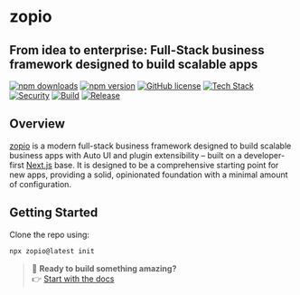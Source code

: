 # zopio

## From idea to enterprise: Full-Stack business framework designed to build scalable apps

[![npm downloads](https://img.shields.io/npm/dy/zopio)](https://www.npmjs.com/package/zopio)
[![npm version](https://img.shields.io/npm/v/zopio)](https://www.npmjs.com/package/zopio)
[![GitHub license](https://img.shields.io/github/license/zopiolabs/zopio)](https://github.com/zopiolabs/zopio/blob/main/LICENSE)
[![Tech Stack](https://img.shields.io/badge/tech-stack-0690fa.svg?style=flat)](https://stackshare.io/zopiolabs/zopio)
[![Security](https://github.com/zopiolabs/zopio/actions/workflows/security.yml/badge.svg)](https://github.com/zopiolabs/zopio/actions/workflows/security.yml)
[![Build](https://github.com/zopiolabs/zopio/actions/workflows/build.yml/badge.svg)](https://github.com/zopiolabs/zopio/actions/workflows/build.yml)
[![Release](https://github.com/zopiolabs/zopio/actions/workflows/release.yml/badge.svg)](https://github.com/zopiolabs/zopio/actions/workflows/release.yml)

## Overview

[zopio](https://github.com/zopiolabs/zopio) is a modern full-stack business framework designed to build scalable business apps with Auto UI and plugin extensibility – built on a developer-first [Next.js](https://nextjs.org/) base. It is designed to be a comprehensive starting point for new apps, providing a solid, opinionated foundation with a minimal amount of configuration.

## Getting Started

Clone the repo using:

```sh
npx zopio@latest init 
```

> 🚀 **Ready to build something amazing?**  
> 👉 [Start with the docs](https://docs.zopio.dev)
